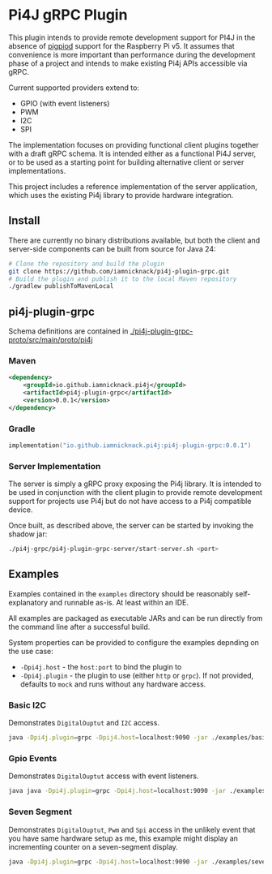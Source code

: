 # Pi4J gRPC Plugin

This plugin intends to provide remote development support for PI4J in the absence of 
[pigpiod](https://abyz.me.uk/rpi/pigpio/pigpiod.html) support for the Raspberry Pi v5. It assumes that convenience 
is more important than performance during the development phase of a project and intends to make existing Pi4j APIs 
accessible via gRPC.

Current supported providers extend to:

* GPIO (with event listeners)
* PWM
* I2C
* SPI

The implementation focuses on providing functional client plugins together with a draft  gRPC schema. 
It is intended either as a functional Pi4J server, or to be used as a starting point for building alternative 
client or server implementations. 

This project includes a reference implementation of the server application, which uses the existing Pi4j 
library to provide hardware integration.

## Install

There are currently no binary distributions available, but both the client and server-side components can be built
from source for Java 24:

```bash
# Clone the repository and build the plugin
git clone https://github.com/iamnicknack/pi4j-plugin-grpc.git
# Build the plugin and publish it to the local Maven repository
./gradlew publishToMavenLocal   
```

## pi4j-plugin-grpc

Schema definitions are contained in 
[./pi4j-plugin-grpc-proto/src/main/proto/pi4j](./pi4j-grpc/pi4j-plugin-grpc-proto/src/main/proto/pi4j)

### Maven

```xml
<dependency>
    <groupId>io.github.iamnicknack.pi4j</groupId>
    <artifactId>pi4j-plugin-grpc</artifactId>
    <version>0.0.1</version>
</dependency>
```

### Gradle

```kotlin
implementation("io.github.iamnicknack.pi4j:pi4j-plugin-grpc:0.0.1")
```

### Server Implementation

The server is simply a gRPC proxy exposing the Pi4j library. It is intended to be used in conjunction with the client
plugin to provide remote development support for projects use Pi4j but do not have access to a Pi4j compatible device.

Once built, as described above, the server can be started by invoking the shadow jar:

```bash
./pi4j-grpc/pi4j-plugin-grpc-server/start-server.sh <port>
```

## Examples

Examples contained in the `examples` directory should be reasonably self-explanatory and runnable as-is. 
At least within an IDE.

All examples are packaged as executable JARs and can be run directly from the command line after a successful build.

System properties can be provided to configure the examples depnding on the use case:

* `-Dpi4j.host` - the `host:port` to bind the plugin to
* `-Dpi4j.plugin` - the plugin to use (either `http` or `grpc`). If not provided, defaults to `mock` and runs
without any hardware access.

### Basic I2C

Demonstrates `DigitalOuptut` and `I2C` access.

```bash
java -Dpi4j.plugin=grpc -Dpij4.host=localhost:9090 -jar ./examples/basic-i2c/build/libs/basic-i2c-all.jar
```

### Gpio Events

Demonstrates `DigitalOuptut` access with event listeners.

```bash
java java -Dpi4j.plugin=grpc -Dpi4j.host=localhost:9090 -jar ./examples/gpio-events/build/libs/gpio-events-all.jar
```

### Seven Segment

Demonstrates `DigitalOuptut`, `Pwm` and `Spi` access in the unlikely event that you have same hardware setup as me, 
this example might display an incrementing counter on a seven-segment display.

```bash
java -Dpi4j.plugin=grpc -Dpi4j.host=localhost:9090 -jar ./examples/seven-segment/build/libs/seven-segment-all.jar
```
